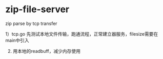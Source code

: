 # zip-file-server
zip parse by tcp transfer


1）tcp.go 先测试本地文件传输，跑通流程，正常建立器服务，filesize需要在main中引入

2) 用本地的readbuff，减少内存使用